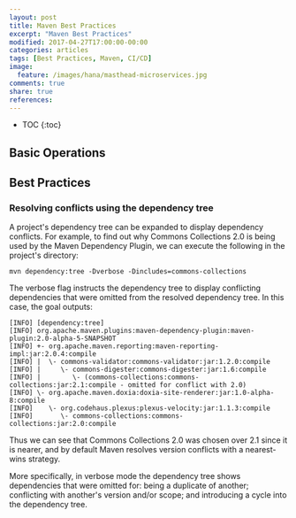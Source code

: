 ```yaml
---
layout: post
title: Maven Best Practices
excerpt: "Maven Best Practices"
modified: 2017-04-27T17:00:00-00:00
categories: articles
tags: [Best Practices, Maven, CI/CD]
image:
  feature: /images/hana/masthead-microservices.jpg
comments: true
share: true
references:
---
```


* TOC
{:toc}

## Basic Operations

## Best Practices
### Resolving conflicts using the dependency tree

A project's dependency tree can be expanded to display dependency conflicts. For example, to find out why Commons Collections 2.0 is being used by the Maven Dependency Plugin, we can execute the following in the project's directory:

`mvn dependency:tree -Dverbose -Dincludes=commons-collections`

The verbose flag instructs the dependency tree to display conflicting dependencies that were omitted from the resolved dependency tree. In this case, the goal outputs:

```
[INFO] [dependency:tree]
[INFO] org.apache.maven.plugins:maven-dependency-plugin:maven-plugin:2.0-alpha-5-SNAPSHOT
[INFO] +- org.apache.maven.reporting:maven-reporting-impl:jar:2.0.4:compile
[INFO] |  \- commons-validator:commons-validator:jar:1.2.0:compile
[INFO] |     \- commons-digester:commons-digester:jar:1.6:compile
[INFO] |        \- (commons-collections:commons-collections:jar:2.1:compile - omitted for conflict with 2.0)
[INFO] \- org.apache.maven.doxia:doxia-site-renderer:jar:1.0-alpha-8:compile
[INFO]    \- org.codehaus.plexus:plexus-velocity:jar:1.1.3:compile
[INFO]       \- commons-collections:commons-collections:jar:2.0:compile
```

Thus we can see that Commons Collections 2.0 was chosen over 2.1 since it is nearer, and by default Maven resolves version conflicts with a nearest-wins strategy.

More specifically, in verbose mode the dependency tree shows dependencies that were omitted for: being a duplicate of another; conflicting with another's version and/or scope; and introducing a cycle into the dependency tree.
